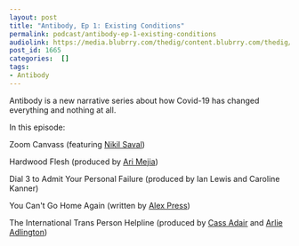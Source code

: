 ```yaml
---
layout: post
title: "Antibody, Ep 1: Existing Conditions"
permalink: podcast/antibody-ep-1-existing-conditions
audiolink: https://media.blubrry.com/thedig/content.blubrry.com/thedig/Antibody_Episode_1.mp3
post_id: 1665
categories:  []
tags: 
- Antibody
---
```


Antibody is a new narrative series about how Covid-19 has changed everything and nothing at all.

In this episode:

Zoom Canvass (featuring 
[Nikil Saval](https://nikilsaval.com/))

Hardwood Flesh (produced by 
[Ari Mejia](https://twitter.com/ari_el_mejia))

Dial 3 to Admit Your Personal Failure (produced by Ian Lewis and Caroline Kanner)

You Can't Go Home Again (written by 
[Alex Press](https://twitter.com/alexnpress))

The International Trans Person Helpline (produced by 
[Cass Adair](http://www.cassiusadair.com/) and 
[Arlie Adlington](http://www.arlie.me/))